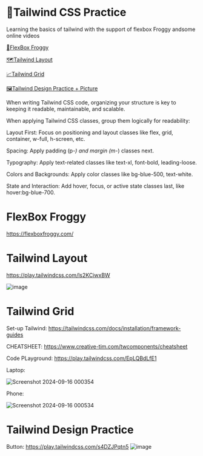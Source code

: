 # 💨Tailwind CSS Practice
Learning the basics of tailwind with the support of flexbox Froggy andsome online videos


[🐸FlexBox Froggy](#FlexBox-Froggy)

[🗺️Tailwind Layout](#Tailwind-Layout)

[📈Tailwind Grid](#Tailwind-Grid)

[🖼️Tailwind Design Practice + Picture](#Tailwind-Design-Practice)


When writing Tailwind CSS code, organizing your structure is key to keeping it readable, maintainable, and scalable.


When applying Tailwind CSS classes, group them logically for readability:

Layout First: Focus on positioning and layout classes like flex, grid, container, w-full, h-screen, etc.

Spacing: Apply padding (p-*) and margin (m-*) classes next.

Typography: Apply text-related classes like text-xl, font-bold, leading-loose.

Colors and Backgrounds: Apply color classes like bg-blue-500, text-white.

State and Interaction: Add hover, focus, or active state classes last, like hover:bg-blue-700.


# FlexBox Froggy

https://flexboxfroggy.com/


# Tailwind Layout

https://play.tailwindcss.com/ls2KCiwxBW


![image](https://github.com/user-attachments/assets/d5ca22a9-d69d-48d4-a01f-4a2617d3f62a)


# Tailwind Grid

Set-up Tailwind: https://tailwindcss.com/docs/installation/framework-guides

CHEATSHEET: https://www.creative-tim.com/twcomponents/cheatsheet

Code PLayground: https://play.tailwindcss.com/EpLQBdLfE1

Laptop:

![Screenshot 2024-09-16 000354](https://github.com/user-attachments/assets/9ffd94a2-592f-48ec-bca6-b443bd70682c)

Phone:

![Screenshot 2024-09-16 000534](https://github.com/user-attachments/assets/613c9432-5cac-4016-a4fa-fe6195e6d736)

# Tailwind Design Practice

Button:
https://play.tailwindcss.com/s4DZJPqtn5
![image](https://github.com/user-attachments/assets/7cc599d8-4b0c-4470-a626-494ceb04ab0d)


